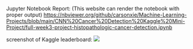 Jupyter Notebook Report: 
(This website can render the notebook with proper output)
https://nbviewer.org/github/carsonxie/Machine-Learning-Projects/blob/main/CNN%20Cancer%20Detection%20Kaggle%20Mini-Project/full-week3-project-histopathologic-cancer-detection.ipynb


screenshot of Kaggle leaderboard: ![](https://github.com/carsonxie/Machine-Learning-Projects/blob/main/CNN%20Cancer%20Detection%20Kaggle%20Mini-Project/model%20score2.png)
